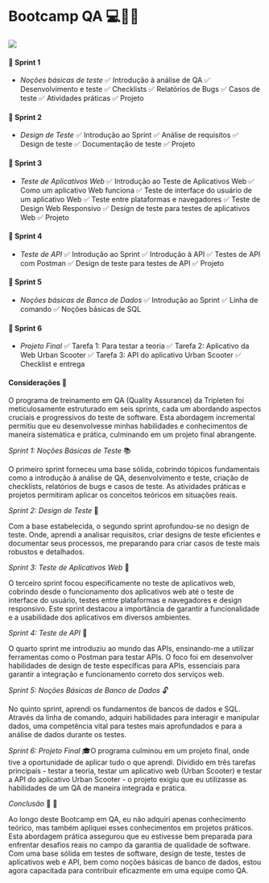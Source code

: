 # Bootcamp QA 💻💛🌻 
<img src="![image](https://github.com/user-attachments/assets/a03092d5-9ecd-426a-9d1a-9bb8c2631cd4)">

####  :pushpin: Sprint 1 
- *Noções básicas de teste*
:white_check_mark: Introdução à análise de QA
:white_check_mark: Desenvolvimento e teste
:white_check_mark: Checklists
:white_check_mark: Relatórios de Bugs
:white_check_mark: Casos de teste
:white_check_mark: Atividades práticas
:white_check_mark: Projeto

####  :pushpin: Sprint 2 
- *Design de Teste*
:white_check_mark: Introdução ao Sprint
:white_check_mark: Análise de requisitos
:white_check_mark: Design de teste
:white_check_mark: Documentação de teste
:white_check_mark: Projeto

####  :pushpin: Sprint 3 
- *Teste de Aplicativos Web*
:white_check_mark: Introdução ao Teste de Aplicativos Web
:white_check_mark: Como um aplicativo Web funciona
:white_check_mark: Teste de interface do usuário de um aplicativo Web
:white_check_mark: Teste entre plataformas e navegadores
:white_check_mark: Teste de Design Web Responsivo
:white_check_mark: Design de teste para testes de aplicativos Web
:white_check_mark: Projeto

####  :pushpin: Sprint 4
- *Teste de API*
:white_check_mark: Introdução ao Sprint
:white_check_mark: Introdução à API
:white_check_mark: Testes de API com Postman
:white_check_mark: Design de teste para testes de API
:white_check_mark: Projeto

####  :pushpin: Sprint 5
-  *Noções básicas de Banco de Dados*
:white_check_mark: Introdução ao Sprint
:white_check_mark: Linha de comando
:white_check_mark: Noções básicas de SQL

####  :pushpin: Sprint 6
- *Projeto Final*
:white_check_mark: Tarefa 1: Para testar a teoria
:white_check_mark: Tarefa 2: Aplicativo da Web Urban Scooter
:white_check_mark: Tarefa 3: API do aplicativo Urban Scooter
:white_check_mark: Checklist e entrega

#### Considerações :memo:

O programa de treinamento em QA (Quality Assurance) da Tripleten foi meticulosamente estruturado em seis sprints, cada um abordando aspectos cruciais e progressivos do teste de software. Esta abordagem incremental permitiu que eu desenvolvesse minhas habilidades e conhecimentos de maneira sistemática e prática, culminando em um projeto final abrangente.

*Sprint 1: Noções Básicas de Teste* :books:

O primeiro sprint forneceu uma base sólida, cobrindo tópicos fundamentais como a introdução à análise de QA, desenvolvimento e teste, criação de checklists, relatórios de bugs e casos de teste. As atividades práticas e projetos permitiram aplicar os conceitos teóricos em situações reais.

*Sprint 2: Design de Teste* :mag_right:

Com a base estabelecida, o segundo sprint aprofundou-se no design de teste. Onde, aprendi a analisar requisitos, criar designs de teste eficientes e documentar seus processos, me preparando para criar casos de teste mais robustos e detalhados.

*Sprint 3: Teste de Aplicativos Web* :crystal_ball:

O terceiro sprint focou especificamente no teste de aplicativos web, cobrindo desde o funcionamento dos aplicativos web até o teste de interface do usuário, testes entre plataformas e navegadores e design responsivo. Este sprint destacou a importância de garantir a funcionalidade e a usabilidade dos aplicativos em diversos ambientes.

*Sprint 4: Teste de API* :ghost:

O quarto sprint me introduziu ao mundo das APIs, ensinando-me a utilizar ferramentas como o Postman para testar APIs. O foco foi em desenvolver habilidades de design de teste específicas para APIs, essenciais para garantir a integração e funcionamento correto dos serviços web.

*Sprint 5: Noções Básicas de Banco de Dados* :unlock:

No quinto sprint, aprendi os fundamentos de bancos de dados e SQL. Através da linha de comando, adquiri habilidades para interagir e manipular dados, uma competência vital para testes mais aprofundados e para a análise de dados durante os testes.

*Sprint 6: Projeto Final* :mortar_board:O programa culminou em um projeto final, onde tive a oportunidade de aplicar tudo o que aprendi. Dividido em três tarefas principais - testar a teoria, testar um aplicativo web (Urban Scooter) e testar a API do aplicativo Urban Scooter - o projeto exigiu que eu utilizasse as habilidades de um QA de maneira integrada e prática.

*Conclusão* :100: :dancer:

Ao longo deste Bootcamp em QA, eu não  adquiri apenas conhecimento teórico, mas também apliquei esses conhecimentos em projetos práticos. Esta abordagem prática assegurou que eu estivesse bem preparada para enfrentar desafios reais no campo da garantia de qualidade de software. Com uma base sólida em testes de software, design de teste, testes de aplicativos web e API, bem como noções básicas de banco de dados, estou agora capacitada para contribuir eficazmente em uma equipe como QA.
